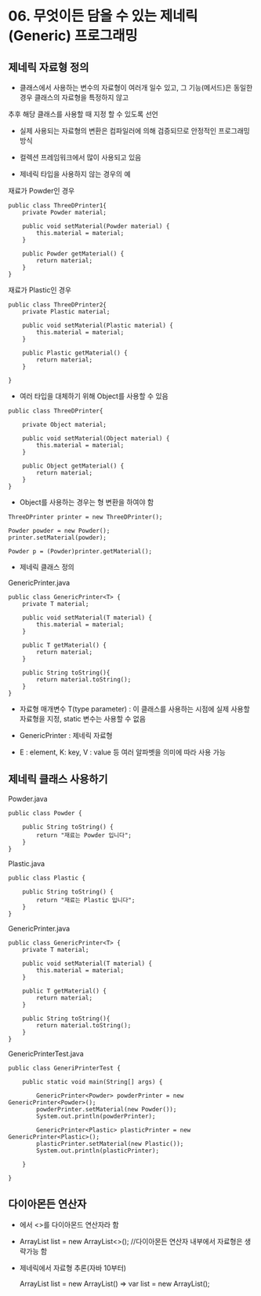 # 06. 무엇이든 담을 수 있는 제네릭(Generic) 프로그래밍

## 제네릭 자료형 정의

- 클래스에서 사용하는 변수의 자료형이 여러개 일수 있고, 그 기능(메서드)은 동일한 경우 클래스의 자료형을 특정하지 않고

추후 해당 클래스를 사용할 때 지정 할 수 있도록 선언

- 실제 사용되는 자료형의 변환은 컴파일러에 의해 검증되므로 안정적인 프로그래밍 방식

- 컬렉션 프레임워크에서 많이 사용되고 있음

- 제네릭 타입을 사용하지 않는 경우의 예

재료가 Powder인 경우
```
public class ThreeDPrinter1{
	private Powder material;
	
	public void setMaterial(Powder material) {
		this.material = material;
	}
	
	public Powder getMaterial() {
		return material;
	}
}
```

재료가 Plastic인 경우
```
public class ThreeDPrinter2{
	private Plastic material;
	
	public void setMaterial(Plastic material) {
		this.material = material;
	}
	
	public Plastic getMaterial() {
		return material;
	}

}
```

- 여러 타입을 대체하기 위해 Object를 사용할 수 있음
```
public class ThreeDPrinter{

	private Object material;
	
	public void setMaterial(Object material) {
		this.material = material;
	}
	
	public Object getMaterial() {
		return material;
	}
}
```

- Object를 사용하는 경우는 형 변환을 하여야 함
```
ThreeDPrinter printer = new ThreeDPrinter();

Powder powder = new Powder();
printer.setMaterial(powder);

Powder p = (Powder)printer.getMaterial();
```

- 제네릭 클래스 정의

GenericPrinter.java
```
public class GenericPrinter<T> {
	private T material;
	
	public void setMaterial(T material) {
		this.material = material;
	}
	
	public T getMaterial() {
		return material;
	}
	
	public String toString(){
		return material.toString();
	}
}
```
- 자료형 매개변수 T(type parameter) : 이 클래스를 사용하는 시점에 실제 사용할 자료형을 지정, static 변수는 사용할 수 없음

- GenericPrinter<T> : 제네릭 자료형

- E : element, K: key, V : value 등 여러 알파벳을 의미에 따라 사용 가능

## 제네릭 클래스 사용하기

Powder.java
```
public class Powder {
	
	public String toString() {
		return "재료는 Powder 입니다";
	}
}
```

Plastic.java
```
public class Plastic {

	public String toString() {
		return "재료는 Plastic 입니다";
	}
}
```
GenericPrinter.java
```
public class GenericPrinter<T> {
	private T material;
	
	public void setMaterial(T material) {
		this.material = material;
	}
	
	public T getMaterial() {
		return material;
	}
	
	public String toString(){
		return material.toString();
	}
}
```

GenericPrinterTest.java
```
public class GeneriPrinterTest {

	public static void main(String[] args) {

		GenericPrinter<Powder> powderPrinter = new GenericPrinter<Powder>();
		powderPrinter.setMaterial(new Powder());
		System.out.println(powderPrinter);
		
		GenericPrinter<Plastic> plasticPrinter = new GenericPrinter<Plastic>();
		plasticPrinter.setMaterial(new Plastic());
		System.out.println(plasticPrinter);
		
	}

}
```

## 다이아몬든 연산자

- <T>에서 <>를 다이아몬드 연산자라 함

- ArrayList<String> list = new ArrayList<>();  //다이아몬든 연산자 내부에서 자료형은 생략가능 함

- 제네릭에서 자료형 추론(자바 10부터)

	ArrayList<String> list = new ArrayList<String>()  => var list = new ArrayList<String>();



